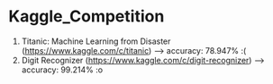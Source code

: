# Kaggle_Competition

1. Titanic: Machine Learning from Disaster (https://www.kaggle.com/c/titanic)   -->  accuracy: 78.947%  :(
2. Digit Recognizer (https://www.kaggle.com/c/digit-recognizer)   -->  accuracy: 99.214%  :o
